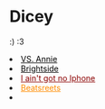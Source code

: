 # Dicey
:) :3
<li><a href="/ann"<p style="color:Black">VS. Annie</a></li>
<li><a href="/brightside"<p style="color:Black">Brightside</a></li>
<li><a href="/iphone"<p style="color:darkred">I ain't got no Iphone</a></li>
<li><a href="/beatsteets"<p style="color:darkorange">Beatsreets</a></li>
<li><a href="/hex"<p style="color:blue"Hex</a></li>
